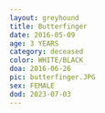 ```yaml
---
layout: greyhound
title: Butterfinger
date: 2016-05-09
age: 3 YEARS
category: deceased
color: WHITE/BLACK
doa: 2016-06-26
pic: butterfinger.JPG
sex: FEMALE
dod: 2023-07-03
---
```


